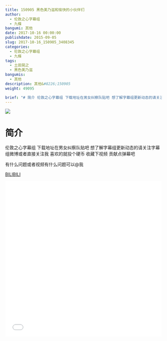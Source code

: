 ```yaml
---
title: 150905 黑色美乃滋和愉快的小伙伴们
author: 
  - 伦敦之心字幕组
  - 九條
bangumi: 其他
date: 2017-10-16 00:00:00
publishdate: 2015-09-05
slug: 2017-10-16_150905_3408345
categories: 
  - 伦敦之心字幕组
  - 九條
tags: 
  - 土田晃之
  - 黑色美乃滋
bangumis: 
  - 其他
description: 其他&#8226;150905
weight: 49095

brief: "# 简介 伦敦之心字幕组 下载地址在男女纠察队贴吧 想了解字幕组更新动态的请关注字幕组微博或者直接关注我 喜欢的就投个硬币 收藏下视频 贡献点弹幕吧 有什么问题或者视频有什么问题可以@我"
---
```


![](https://i.imgur.com/0SbYp4N.jpg)

# 简介  
伦敦之心字幕组 下载地址在男女纠察队贴吧 想了解字幕组更新动态的请关注字幕组微博或者直接关注我 喜欢的就投个硬币 收藏下视频 贡献点弹幕吧


有什么问题或者视频有什么问题可以@我

  [BILIBILI](https://www.bilibili.com/video/av3408345/)


<div class="vcontainer">  <iframe class='video' src="//www.bilibili.com/blackboard/player.html?aid=3408345" width="100%" height="500" frameborder="0" allowfullscreen="allowfullscreen"></iframe></div>
